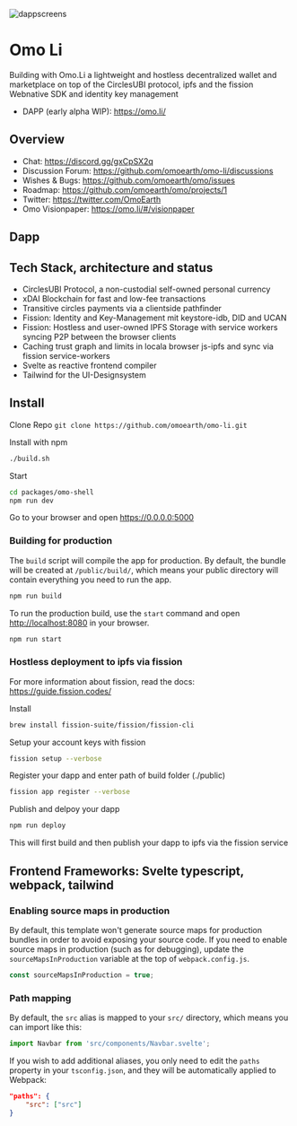 ![dappscreens](https://user-images.githubusercontent.com/747161/99851260-29611000-2b7f-11eb-9223-e84578960e41.png)

# Omo Li
Building with Omo.Li a lightweight and hostless decentralized wallet and marketplace on top of the CirclesUBI protocol, ipfs and the fission Webnative SDK and identity key management

- DAPP (early alpha WIP): https://omo.li/

## Overview

- Chat: https://discord.gg/gxCpSX2q
- Discussion Forum: https://github.com/omoearth/omo-li/discussions
- Wishes & Bugs: https://github.com/omoearth/omo/issues
- Roadmap: https://github.com/omoearth/omo/projects/1
- Twitter: https://twitter.com/OmoEarth
- Omo Visionpaper: https://omo.li/#/visionpaper

## Dapp


## Tech Stack, architecture and status
- CirclesUBI Protocol, a non-custodial self-owned personal currency 
- xDAI Blockchain for fast and low-fee transactions
- Transitive circles payments via a clientside pathfinder 
- Fission: Identity and Key-Management mit keystore-idb, DID and UCAN 
- Fission: Hostless and user-owned IPFS Storage with service workers syncing P2P between the browser clients
- Caching trust graph and limits in locala browser js-ipfs and sync via fission service-workers
- Svelte as reactive frontend compiler
- Tailwind for the UI-Designsystem

## Install

Clone Repo 
`git clone https://github.com/omoearth/omo-li.git`


Install with npm
```bash
./build.sh
```

Start
```bash
cd packages/omo-shell
npm run dev
```
Go to your browser and open https://0.0.0.0:5000


### Building for production
The `build` script will compile the app for production. By default, the bundle will be created at `/public/build/`, which means your public directory will contain everything you need to run the app.

```bash
npm run build
```

To run the production build, use the `start` command and open [http://localhost:8080](http://localhost:8080) in your browser.

```bash
npm run start
```

### Hostless deployment to ipfs via fission
For more information about fission, read the docs: 
https://guide.fission.codes/

Install
```bash
brew install fission-suite/fission/fission-cli
```

Setup your account keys with fission
```bash
fission setup --verbose
```

Register your dapp and enter path of build folder (./public)
```bash
fission app register --verbose
```

Publish and delpoy your dapp
```bash
npm run deploy
```
This will first build and then publish your dapp to ipfs via the fission service


## Frontend Frameworks: Svelte typescript, webpack, tailwind

### Enabling source maps in production
By default, this template won't generate source maps for production bundles in order to avoid exposing your source code. If you need to enable source maps in production (such as for debugging), update the `sourceMapsInProduction` variable at the top of `webpack.config.js`.

```js
const sourceMapsInProduction = true;
```

### Path mapping
By default, the `src` alias is mapped to your `src/` directory, which means you can import like this:

```js
import Navbar from 'src/components/Navbar.svelte';
```

If you wish to add additional aliases, you only need to edit the `paths` property in your `tsconfig.json`, and they will be automatically applied to Webpack:

```json
"paths": {
    "src": ["src"]
}
```
